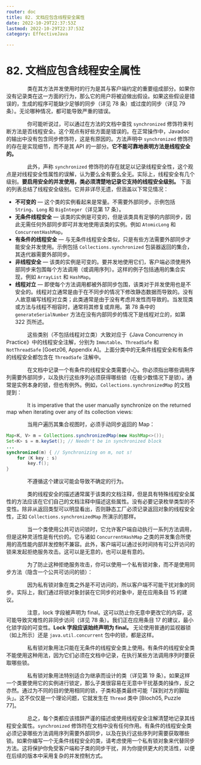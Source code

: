 ```yaml
---
router: doc
title: 82. 文档应包含线程安全属性
date: 2022-10-29T22:37:53Z
lastmod: 2022-10-29T22:37:53Z
category: EffectiveJava

---
```


# 82. 文档应包含线程安全属性


　　　　类在其方法并发使用时的行为是其与客户端约定的重要组成部分。如果你没有记录类在这一方面的行为，那么它的用户将被迫做出假设。如果这些假设是错误的，生成的程序可能缺少足够的同步（详见 78 条）或过度的同步（详见 79 条）。无论哪种情况，都可能导致严重的错误。

　　　　你可能听说过，可以通过在方法的文档中查找 `synchronized` 修饰符来判断方法是否线程安全。这个观点有好些方面是错误的。在正常操作中，Javadoc 的输出中没有包含同步修饰符，这是有原因的。方法声明中 `synchronized` 修饰符的存在是实现细节，而不是其 API 的一部分。**它不能可靠地表明方法是线程安全的。**

　　　　此外，声称 `synchronized` 修饰符的存在就足以记录线程安全性，这个观点是对线程安全性属性的误解，认为要么全有要么全无。实际上，线程安全有几个级别。**要启用安全的并发使用，类必须清楚地记录它支持的线程安全级别。**  下面的列表总结了线程安全级别。它并非详尽无遗，但涵盖以下常见情况：

- **不可变的** — 这个类的实例看起来是常量。不需要外部同步。示例包括 `String`、`Long` 和 `BigInteger`（详见第 17 条）。
- **无条件线程安全** — 该类的实例是可变的，但是该类具有足够的内部同步，因此无需任何外部同步即可并发地使用该类的实例。例如 `AtomicLong` 和 `ConcurrentHashMap`。
- **有条件的线程安全** — 与无条件线程安全类似，只是有些方法需要外部同步才能安全并发使用。示例包括 `Collections.synchronized` 包装器返回的集合，其迭代器需要外部同步。
- **非线程安全** — 该类的实例是可变的。要并发地使用它们，客户端必须使用外部同步来包围每个方法调用（或调用序列）。这样的例子包括通用的集合实现，例如 `ArrayList` 和 `HashMap`。
- **线程对立** — 即使每个方法调用都被外部同步包围，该类对于并发使用也是不安全的。线程对立通常是由于在不同步的情况下修改静态数据而导致的。没有人故意编写线程对立类；此类通常是由于没有考虑并发性而导致的。当发现类或方法与线程不相容时，通常将其修复或弃用。第 78 条中的 `generateSerialNumber` 方法在没有内部同步的情况下是线程对立的，如第 322 页所述。

　　　　这些类别（不包括线程对立类）大致对应于《Java Concurrency in Practice》中的线程安全注解，分别为 `Immutable`、`ThreadSafe` 和 `NotThreadSafe` [Goetz06, Appendix A]。上面分类中的无条件线程安全和有条件的线程安全都包含在 `ThreadSafe` 注解中。

　　　　在文档中记录一个有条件的线程安全类需要小心。你必须指出哪些调用序列需要外部同步，以及执行这些序列必须获得哪些锁（在极少数情况下是锁）。通常是实例本身的锁，但也有例外。例如，`Collections.synchronizedMap` 的文档提到：

　　　　It is imperative that the user manually synchronize on the returned map when iterating over any of its collection views:

　　　　当用户遍历其集合视图时，必须手动同步返回的 Map：

```java
Map<K, V> m = Collections.synchronizedMap(new HashMap<>());
Set<K> s = m.keySet(); // Needn't be in synchronized block
...
synchronized(m) { // Synchronizing on m, not s!
    for (K key : s)
        key.f();
}
```

　　　　不遵循这个建议可能会导致不确定的行为。

　　　　类的线程安全的描述通常属于该类的文档注释，但是具有特殊线程安全属性的方法应该在它们自己的文档注释中描述这些属性。没有必要记录枚举类型的不变性。除非从返回类型可以明显看出，否则静态工厂必须记录返回对象的线程安全性，正如 `Collections.synchronizedMap` 所演示的那样。

　　　　当一个类使用公共可访问锁时，它允许客户端自动执行一系列方法调用，但是这种灵活性是有代价的。它与诸如 `ConcurrentHashMap` 之类的并发集合所使用的高性能内部并发控制不兼容。此外，客户端可以通过长时间持有可公开访问的锁来发起拒绝服务攻击。这可以是无意的，也可以是有意的。

　　　　为了防止这种拒绝服务攻击，你可以使用一个私有锁对象，而不是使用同步方法（隐含一个公共可访问的锁）：

　　　　因为私有锁对象在类之外是不可访问的，所以客户端不可能干扰对象的同步。实际上，我们通过将锁对象封装在它同步的对象中，是在应用条目 15 的建议。

　　　　注意，lock 字段被声明为 final。这可以防止你无意中更改它的内容，这可能导致灾难性的非同步访问（详见 78 条）。我们正在应用条目 17 的建议，最小化锁字段的可变性。**Lock 字段应该始终声明为 final。**  无论使用普通的监视器锁（如上所示）还是 `java.util.concurrent` 包中的锁，都是这样。

　　　　私有锁对象用法只能在无条件的线程安全类上使用。有条件的线程安全类不能使用这种用法，因为它们必须在文档中记录，在执行某些方法调用序列时要获取哪些锁。

　　　　私有锁对象用法特别适合为继承而设计的类（详见第 19 条）。如果这样一个类要使用它的实例进行锁定，那么子类很容易在无意中干扰基类的操作，反之亦然。通过为不同的目的使用相同的锁，子类和基类最终可能「踩到对方的脚趾头」。这不仅仅是一个理论问题，它就发生在 `Thread` 类中 [Bloch05, Puzzle 77]。

　　　　总之，每个类都应该措辞严谨的描述或使用线程安全注解清楚地记录其线程安全属性。`synchronized` 修饰符在文档中没有任何作用。有条件的线程安全类必须记录哪些方法调用序列需要外部同步，以及在执行这些序列时需要获取哪些锁。如果你编写一个无条件线程安全的类，请考虑使用一个私有锁对象来代替同步方法。这将保护你免受客户端和子类的同步干扰，并为你提供更大的灵活性，以便在后续的版本中采用复杂的并发控制方式。
